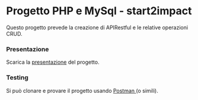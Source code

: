 <h1> Progetto PHP e MySql - start2impact </h1>

<p> Questo progetto prevede la creazione di APIRestful e le relative operazioni CRUD. </p>

<h3>Presentazione</h3>
Scarica la <a href="https://github.com/albinaAS93/php_project/files/8764199/Progetto.PHP.e.MySQL.di.Albina.Sela.pdf">presentazione</a> del progetto.

<h3> Testing </h3>

Si può clonare e provare il progetto usando <a href="https://www.postman.com/">Postman </a> (o simili).
